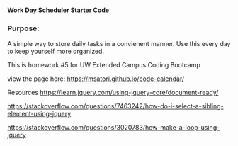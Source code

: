 #### Work Day Scheduler Starter Code
### Purpose:

A simple way to store daily tasks in a convienent manner. Use this every day to keep yourself more organized.

This is homework #5 for UW Extended Campus Coding Bootcamp

view the page here: https://msatori.github.io/code-calendar/



Resources
https://learn.jquery.com/using-jquery-core/document-ready/

https://stackoverflow.com/questions/7463242/how-do-i-select-a-sibling-element-using-jquery

https://stackoverflow.com/questions/3020783/how-make-a-loop-using-jquery